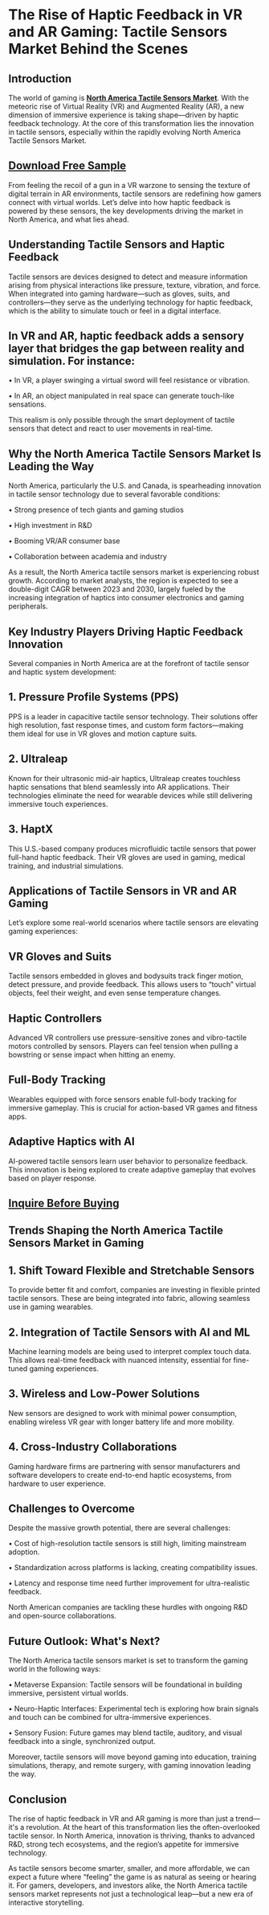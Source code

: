 # The Rise of Haptic Feedback in VR and AR Gaming: Tactile Sensors Market Behind the Scenes

## Introduction

The world of gaming is [**North America Tactile Sensors Market**](https://www.nextmsc.com/report/north-america-tactile-sensors-market). With the meteoric rise of Virtual Reality (VR) and Augmented Reality (AR), a new dimension of immersive experience is taking shape—driven by haptic feedback technology. At the core of this transformation lies the innovation in tactile sensors, especially within the rapidly evolving North America Tactile Sensors Market.

## [Download Free Sample](https://www.nextmsc.com/north-america-tactile-sensors-market/request-sample)

From feeling the recoil of a gun in a VR warzone to sensing the texture of digital terrain in AR environments, tactile sensors are redefining how gamers connect with virtual worlds. Let’s delve into how haptic feedback is powered by these sensors, the key developments driving the market in North America, and what lies ahead.

## Understanding Tactile Sensors and Haptic Feedback

Tactile sensors are devices designed to detect and measure information arising from physical interactions like pressure, texture, vibration, and force. When integrated into gaming hardware—such as gloves, suits, and controllers—they serve as the underlying technology for haptic feedback, which is the ability to simulate touch or feel in a digital interface.

## In VR and AR, haptic feedback adds a sensory layer that bridges the gap between reality and simulation. For instance:

•	In VR, a player swinging a virtual sword will feel resistance or vibration.

•	In AR, an object manipulated in real space can generate touch-like sensations.

This realism is only possible through the smart deployment of tactile sensors that detect and react to user movements in real-time.

## Why the North America Tactile Sensors Market Is Leading the Way

North America, particularly the U.S. and Canada, is spearheading innovation in tactile sensor technology due to several favorable conditions:

•	Strong presence of tech giants and gaming studios

•	High investment in R&D

•	Booming VR/AR consumer base

•	Collaboration between academia and industry

As a result, the North America tactile sensors market is experiencing robust growth. According to market analysts, the region is expected to see a double-digit CAGR between 2023 and 2030, largely fueled by the increasing integration of haptics into consumer electronics and gaming peripherals.

## Key Industry Players Driving Haptic Feedback Innovation

Several companies in North America are at the forefront of tactile sensor and haptic system development:

## 1. Pressure Profile Systems (PPS)

PPS is a leader in capacitive tactile sensor technology. Their solutions offer high resolution, fast response times, and custom form factors—making them ideal for use in VR gloves and motion capture suits.

## 2. Ultraleap

Known for their ultrasonic mid-air haptics, Ultraleap creates touchless haptic sensations that blend seamlessly into AR applications. Their technologies eliminate the need for wearable devices while still delivering immersive touch experiences.

## 3. HaptX

This U.S.-based company produces microfluidic tactile sensors that power full-hand haptic feedback. Their VR gloves are used in gaming, medical training, and industrial simulations.

## Applications of Tactile Sensors in VR and AR Gaming

Let’s explore some real-world scenarios where tactile sensors are elevating gaming experiences:

## VR Gloves and Suits

Tactile sensors embedded in gloves and bodysuits track finger motion, detect pressure, and provide feedback. This allows users to “touch” virtual objects, feel their weight, and even sense temperature changes.

## Haptic Controllers

Advanced VR controllers use pressure-sensitive zones and vibro-tactile motors controlled by sensors. Players can feel tension when pulling a bowstring or sense impact when hitting an enemy.

## Full-Body Tracking

Wearables equipped with force sensors enable full-body tracking for immersive gameplay. This is crucial for action-based VR games and fitness apps.

## Adaptive Haptics with AI

AI-powered tactile sensors learn user behavior to personalize feedback. This innovation is being explored to create adaptive gameplay that evolves based on player response.

## [Inquire Before Buying](https://www.nextmsc.com/north-america-tactile-sensors-market/inquire-before-buying)

## Trends Shaping the North America Tactile Sensors Market in Gaming

## 1. Shift Toward Flexible and Stretchable Sensors

To provide better fit and comfort, companies are investing in flexible printed tactile sensors. These are being integrated into fabric, allowing seamless use in gaming wearables.

## 2. Integration of Tactile Sensors with AI and ML

Machine learning models are being used to interpret complex touch data. This allows real-time feedback with nuanced intensity, essential for fine-tuned gaming experiences.

## 3. Wireless and Low-Power Solutions

New sensors are designed to work with minimal power consumption, enabling wireless VR gear with longer battery life and more mobility.

## 4. Cross-Industry Collaborations

Gaming hardware firms are partnering with sensor manufacturers and software developers to create end-to-end haptic ecosystems, from hardware to user experience.

## Challenges to Overcome

Despite the massive growth potential, there are several challenges: 

•	Cost of high-resolution tactile sensors is still high, limiting mainstream adoption.

•	Standardization across platforms is lacking, creating compatibility issues.

•	Latency and response time need further improvement for ultra-realistic feedback.

North American companies are tackling these hurdles with ongoing R&D and open-source collaborations.

## Future Outlook: What's Next?

The North America tactile sensors market is set to transform the gaming world in the following ways:

•	Metaverse Expansion: Tactile sensors will be foundational in building immersive, persistent virtual worlds.

•	Neuro-Haptic Interfaces: Experimental tech is exploring how brain signals and touch can be combined for ultra-immersive experiences.

•	Sensory Fusion: Future games may blend tactile, auditory, and visual feedback into a single, synchronized output.

Moreover, tactile sensors will move beyond gaming into education, training simulations, therapy, and remote surgery, with gaming innovation leading the way.

## Conclusion

The rise of haptic feedback in VR and AR gaming is more than just a trend—it's a revolution. At the heart of this transformation lies the often-overlooked tactile sensor. In North America, innovation is thriving, thanks to advanced R&D, strong tech ecosystems, and the region’s appetite for immersive technology.

As tactile sensors become smarter, smaller, and more affordable, we can expect a future where “feeling” the game is as natural as seeing or hearing it. For gamers, developers, and investors alike, the North America tactile sensors market represents not just a technological leap—but a new era of interactive storytelling.

